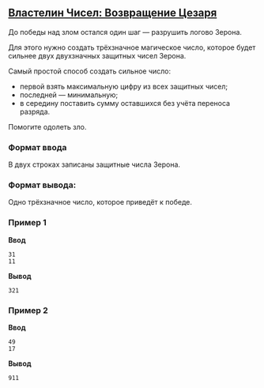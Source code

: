 ## [Властелин Чисел: Возвращение Цезаря](../../../solutions/2.2/22_o.py)

До победы над злом остался один шаг — разрушить логово Зерона.

Для этого нужно создать трёхзначное магическое число, которое будет сильнее двух двухзначных защитных чисел Зерона.

Самый простой способ создать сильное число:

- первой взять максимальную цифру из всех защитных чисел;
- последней — минимальную;
- в середину поставить сумму оставшихся без учёта переноса разряда.

Помогите одолеть зло.

### Формат ввода

В двух строках записаны защитные числа Зерона.

### Формат вывода:

Одно трёхзначное число, которое приведёт к победе.

### Пример 1

__Ввод__
```plaintext
31
11
```

__Вывод__
```plaintext
321
```

### Пример 2

__Ввод__
```plaintext
49
17
```

__Вывод__
```plaintext
911
```
